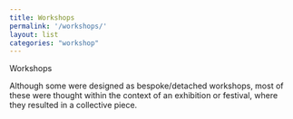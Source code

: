 ```yaml
---
title: Workshops
permalink: '/workshops/'
layout: list
categories: "workshop"
---
```

Workshops

Although some were designed as bespoke/detached workshops, most of these were thought within the context of an exhibition or festival, where they resulted in a collective piece.
